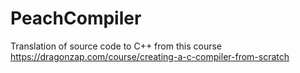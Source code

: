 # PeachCompiler
Translation of source code to C++ from this course https://dragonzap.com/course/creating-a-c-compiler-from-scratch

